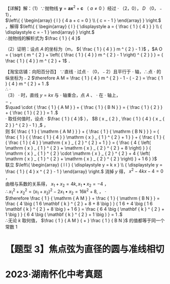 【详解】解：（1）∵抛物线 ${ \boldsymbol { y } } { = } { \boldsymbol { a } } { \boldsymbol { x } } ^ { 2 } { + } { \boldsymbol { c } }$ （ $a { \neq } 0$ ）经过 $\cdot$ （2，0）， $D$ （0，﹣1），  
$\left\{ { \begin{array} { l } { 4 a + c = 0 } \\ { c = - 1 } \end{array} } \right.$ ，解得 $\left\{ { \begin{array} { l } { \displaystyle a = { \frac { 1 } { 4 } } } \\ { \displaystyle c = - 1 } \end{array} } \right.$   
∴抛物线的解析式为 $\frac { 1 } { 4 }$

（2）证明：设点 $A$ 的坐标为（m， ${ \frac { 1 } { 4 } } m ^ { 2 } - 1 )$ ，$A O = { \sqrt { m ^ { 2 } + \left( { \frac { 1 } { 4 } } m ^ { 2 } - 1 \right) ^ { 2 } } } = { \frac { 1 } { 4 } } m ^ { 2 } + 1$ ．

【淘宝店铺：向阳百分百】 ∵直线 $\cdot$ 过点 $\cdot$ （0，﹣2）且平行于 $\cdot$ 轴，∴点 $\cdot$ 的纵坐标为﹣2
$\therefore A M = \frac { 1 } { 4 } m ^ { 2 } - 1 - ( - 2 ) = \frac { 1 } { 4 } m ^ { 2 } + 1 .$   
∴ $\cdot$   
（3） $\cdot$ 时，直线 $y = k x$ 与 $\cdot$ 轴重合，点 $A$ 、 $\cdot$ 在 $\cdot$ 轴上，  
$-$ ，  
$\quad \cdot { \frac { 1 } { A M } } + { \frac { 1 } { B N } } = { \frac { 1 } { 2 } } + { \frac { 1 } { 2 } } = 1 .$   
$\cdot$ 取任何值时，设点 $\cdot$ $\frac { 1 } { 4 }$ ）， $B ( x _ { 2 } , \frac { 1 } { 4 } { x _ { 2 } } ^ { 2 } - 1 ) ,$ ，  
则 ${ \frac { 1 } { \mathrm { A M } } } + { \frac { 1 } { \mathrm { B N } } } = { \frac { 1 } { { \frac { 1 } { 4 } } \mathrm { x } _ { 1 } ^ { 2 } + 1 } } + { \frac { 1 } { { \frac { 1 } { 4 } } \mathrm { x } _ { 2 } ^ { 2 } + 1 } } = { \frac { 4 { \left( \mathrm { x } _ { 1 } ^ { 2 } + \mathrm { x } _ { 2 } ^ { 2 } + 8 \right) } } { \mathrm { x } _ { 1 } ^ { 2 } \cdot \mathrm { x } _ { 2 } ^ { 2 } + 4 { \left( \mathrm { x } _ { 1 } ^ { 2 } + \mathrm { x } _ { 2 } ^ { 2 } \right) } + 1 6 } }$   
联立 $\left\{ \begin{array} { l l } { \displaystyle y = k x } \\ { \displaystyle y = \frac { 1 } { 4 } x ^ { 2 } - 1 } \end{array} \right.$ 消掉 $y$ 得， $x ^ { 2 } - 4 k x - 4 = 0$ ，  
由根与系数的关系得， $x _ { 1 } { + } x _ { 2 } { = } 4 k , x _ { 1 } { \bullet } x _ { 2 } { = } - 4$ ，  
$\therefore x _ { 1 } ^ { 2 } + x _ { 2 } ^ { 2 } = ( x _ { 1 } + x _ { 2 } ) ^ { 2 } - 2 x _ { 1 } \bullet x _ { 2 } = 1 6 k ^ { 2 } + 8 ,$ ， $\cdot$   
$\therefore \frac { 1 } { \mathrm { A M } } + \frac { 1 } { \mathrm { B N } } = \frac { 4 \big ( 1 6 \mathbf { k } ^ { 2 } + 8 + 8 \big ) } { 1 6 + 4 \big ( 1 6 \mathbf { k } ^ { 2 } + 8 \big ) + 1 6 } = \frac { 6 4 \big ( \mathbf { k } ^ { 2 } + 1 \big ) } { 6 4 \big ( \mathbf { k } ^ { 2 } + 1 \big ) } = 1 .$   
∴无论 $k$ 取何值， $\frac { 1 } { A M } { + } \frac { 1 } { B N }$ 的值都等于同一个常数 1

# 【题型 3】焦点弦为直径的圆与准线相切

# 2023·湖南怀化中考真题
